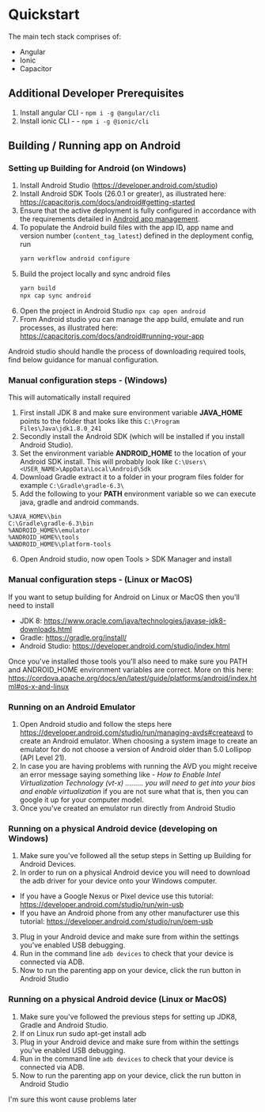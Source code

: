 # Quickstart

The main tech stack comprises of:

- Angular
- Ionic
- Capacitor

## Additional Developer Prerequisites

1. Install angular CLI - `npm i -g @angular/cli`
2. Install ionic CLI - - `npm i -g @ionic/cli`

## Building / Running app on Android

### Setting up Building for Android (on Windows)

1. Install Android Studio (https://developer.android.com/studio)
2. Install Android SDK Tools (26.0.1 or greater), as illustrated here: https://capacitorjs.com/docs/android#getting-started
3. Ensure that the active deployment is fully configured in accordance with the requirements detailed in [Android app management](./deployments.md#android-app-management).
4. To populate the Android build files with the app ID, app name and version number (`content_tag_latest`) defined in the deployment config, run
   ```sh
   yarn workflow android configure
   ```
5. Build the project locally and sync android files
   ```sh
   yarn build
   npx cap sync android
   ```
6. Open the project in Android Studio `npx cap open android`
7. From Android studio you can manage the app build, emulate and run processes, as illustrated here: https://capacitorjs.com/docs/android#running-your-app

Android studio should handle the process of downloading required tools, find below guidance for manual configuration.

### Manual configuration steps - (Windows)

This will automatically install required

1. First install JDK 8 and make sure environment variable **JAVA_HOME** points to the folder that looks like this `C:\Program Files\Java\jdk1.8.0_241`
2. Secondly install the Android SDK (which will be installed if you install Android Studio).
3. Set the environment variable **ANDROID_HOME** to the location of your Android SDK install. This will probably look like
   `C:\Users\<USER_NAME>\AppData\Local\Android\Sdk`
4. Download Gradle extract it to a folder in your program files folder for example
   `C:\Gradle\gradle-6.3\`
5. Add the following to your **PATH** environment variable so we can execute java, gradle and android commands.

```
%JAVA_HOME%\bin
C:\Gradle\gradle-6.3\bin
%ANDROID_HOME%\emulator
%ANDROID_HOME%\tools
%ANDROID_HOME%\platform-tools
```

6. Open Android studio, now open Tools > SDK Manager and install

### Manual configuration steps - (Linux or MacOS)

If you want to setup building for Android on Linux or MacOS then you'll need to install

- JDK 8: https://www.oracle.com/java/technologies/javase-jdk8-downloads.html
- Gradle: https://gradle.org/install/
- Android Studio: https://developer.android.com/studio/index.html

Once you've installed those tools you'll also need to make sure you PATH and ANDROID_HOME environment variables are correct. More on this here: https://cordova.apache.org/docs/en/latest/guide/platforms/android/index.html#os-x-and-linux

### Running on an Android Emulator

1. Open Android studio and follow the steps here https://developer.android.com/studio/run/managing-avds#createavd to create an Android emulator. When choosing a system image to create an emulator for do not choose a version of Android older than 5.0 Lollipop (API Level 21).
2. In case you are having problems with running the AVD you might receive an error message saying something like - _How to Enable Intel Virtualization Technology (vt-x) ……… you will need to get into your bios and enable virtualization_ if you are not sure what that is, then you can google it up for your computer model.
3. Once you've created an emulator run directly from Android Studio

### Running on a physical Android device (developing on Windows)

1. Make sure you've followed all the setup steps in Setting up Building for Android Devices.
2. In order to run on a physical Android device you will need to download the adb driver for your device onto your Windows computer.

- If you have a Google Nexus or Pixel device use this tutorial: https://developer.android.com/studio/run/win-usb
- If you have an Android phone from any other manufacturer use this tutorial: https://developer.android.com/studio/run/oem-usb

3. Plug in your Android device and make sure from within the settings you've enabled USB debugging.
4. Run in the command line `adb devices` to check that your device is connected via ADB.
5. Now to run the parenting app on your device, click the run button in Android Studio

### Running on a physical Android device (Linux or MacOS)

1. Make sure you've followed the previous steps for setting up JDK8, Gradle and Android Studio.
2. If on Linux run sudo apt-get install adb
3. Plug in your Android device and make sure from within the settings you've enabled USB debugging.
4. Run in the command line `adb devices` to check that your device is connected via ADB.
5. Now to run the parenting app on your device, click the run button in Android Studio

I'm sure this wont cause problems later
